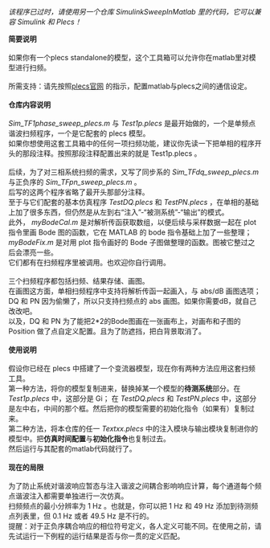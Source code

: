 *该程序已过时，请使用另一个仓库 SimulinkSweepInMatlab 里的代码，它可以兼容 Simulink 和 Plecs！*

**简要说明**<br>
<br>
如果你有一个plecs standalone的模型，这个工具箱可以允许你在matlab里对模型进行扫频。<br>
<br>
所需支持：请先按照[plecs官网](https://www.plexim.com/cn/node/2253) 的指示，配置matlab与plecs之间的通信设定。<br>
<br>
**仓库内容说明**<br>
<br>
_Sim_TF1phase_sweep_plecs.m_ 与 _Test1p.plecs_ 是最开始做的，一个是单频点谐波扫频程序，一个是它配套的 plecs 模型。<br>
如果你想使用这套工具箱中的任何一项扫频功能，建议你先读一下把单相的程序开头的那段注释。按照那段注释配置出来的就是 Test1p.plecs 。<br>
<br>
后续，为了对三相系统扫频的需求，又写了同步系的 _Sim_TFdq_sweep_plecs.m_ 与正负序的 _Sim_TFpn_sweep_plecs.m_ 。<br>
后写的这两个程序省略了最开头那部分注释。<br>
至于与它们配套的基本仿真程序 _TestDQ.plecs_ 和 _TestPN.plecs_ ，在单相的基础上加了很多东西，但仍然是从左到右“注入”-“被测系统”-“输出”的模式。
<br>
此外， _myBodeCal.m_ 是对解析传函获取数组，以便后续与采样数据一起在 plot 指令里画 Bode 图的函数，它在 MATLAB 的 bode 指令基础上加了一些整理；<br>
_myBodeFix.m_ 是对用 plot 指令画好的 Bode 子图做整理的函数。图被它整过之后会漂亮一些。<br>
它们都有在扫频程序里被调用。也欢迎你自行调用。<br>
<br>
三个扫频程序都包括扫频、结果存储、画图。<br>
在画图这方面，单相扫频程序中支持将解析传函一起画入，与 abs/dB 画图选项；DQ 和 PN 因为偷懒了，所以只支持扫频点的 abs 画图。如果你需要dB，就自己改改吧。<br>
以及，DQ 和 PN 为了能把2*2的Bode图画在一张画布上，对画布和子图的 Position 做了点自定义配置。且为了防遮挡，把白背景取消了。<br>
<br>
**使用说明**<br>
<br>
假设你已经在 plecs 中搭建了一个变流器模型，现在你有两种方法应用这套扫频工具。<br>
第一种方法，将你的模型复制进来，替换掉某一个模型的**待测系统**部分。在 _Test1p.plecs_ 中，这部分是 Gi；
在 _TestDQ.plecs_ 和 _TestPN.plecs_ 中，这部分是左中右，中间的那个框。然后把你的模型需要的初始化指令（如果有）复制过来。<br>
第二种方法，将本仓库的任一 _Textxx.plecs_ 中的注入模块与输出模块复制进你的模型中。把**仿真时间配置**与**初始化指令**也复制过去。<br>
然后运行与其配套的matlab代码就行了。<br>
<br>
**现在的局限**<br>
<br>
为了防止系统对谐波响应暂态与注入谐波之间耦合影响响应计算，每个通道每个频点谐波注入都需要单独进行一次仿真。<br>
扫频频点的最小分辨率为 1 Hz 。也就是，你可以把 1 Hz 和 49 Hz 添加到待测频点列表里，但 0.1 Hz 或者 49.5 Hz 是不行的。<br>
提醒：对于正负序耦合响应的相位符号定义，各人定义可能不同。在使用之前，请先试运行一下例程的运行结果是否与你一贯的定义匹配。<br>
